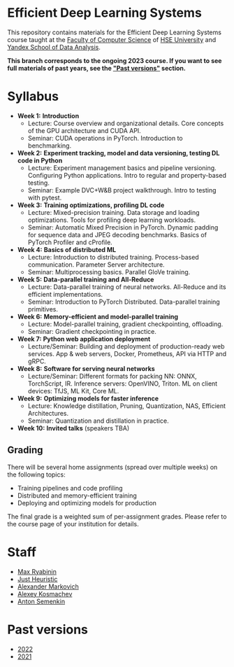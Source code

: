 # Efficient Deep Learning Systems
This repository contains materials for the Efficient Deep Learning Systems course taught at the [Faculty of Computer Science](https://cs.hse.ru/en/) of [HSE University](https://www.hse.ru/en/) and [Yandex School of Data Analysis](https://academy.yandex.com/dataschool/).

__This branch corresponds to the ongoing 2023 course. If you want to see full materials of past years, see the ["Past versions"](#past-versions) section.__

# Syllabus
- __Week 1:__ __Introduction__
  - Lecture: Course overview and organizational details. Core concepts of the GPU architecture and CUDA API.
  - Seminar: CUDA operations in PyTorch. Introduction to benchmarking.
- __Week 2:__ __Experiment tracking, model and data versioning, testing DL code in Python__
  - Lecture: Experiment management basics and pipeline versioning. Configuring Python applications. Intro to regular and property-based testing.
  - Seminar: Example DVC+W&B project walkthrough. Intro to testing with pytest.
- __Week 3:__ __Training optimizations, profiling DL code__
  - Lecture: Mixed-precision training. Data storage and loading optimizations. Tools for profiling deep learning workloads.
  - Seminar: Automatic Mixed Precision in PyTorch. Dynamic padding for sequence data and JPEG decoding benchmarks. Basics of PyTorch Profiler and cProfile.
- __Week 4:__ __Basics of distributed ML__
  - Lecture: Introduction to distributed training. Process-based communication. Parameter Server architecture.
  - Seminar: Multiprocessing basics. Parallel GloVe training.
- __Week 5:__ __Data-parallel training and All-Reduce__
  - Lecture: Data-parallel training of neural networks. All-Reduce and its efficient implementations.
  - Seminar: Introduction to PyTorch Distributed. Data-parallel training primitives.
- __Week 6:__ __Memory-efficient and model-parallel training__
  - Lecture: Model-parallel training, gradient checkpointing, offloading.
  - Seminar: Gradient checkpointing in practice.
- __Week 7:__ __Python web application deployment__
  - Lecture/Seminar: Building and deployment of production-ready web services. App & web servers, Docker, Prometheus, API via HTTP and gRPC.
- __Week 8:__ __Software for serving neural networks__
  - Lecture/Seminar: Different formats for packing NN: ONNX, TorchScript, IR. Inference servers: OpenVINO, Triton. ML on client devices: TfJS, ML Kit, Core ML.
- __Week 9:__ __Optimizing models for faster inference__
  - Lecture: Knowledge distillation, Pruning, Quantization, NAS, Efficient Architectures.
  - Seminar: Quantization and distillation in practice.
- __Week 10:__ __Invited talks__ (speakers TBA)

## Grading
There will be several home assignments (spread over multiple weeks) on the following topics:
- Training pipelines and code profiling
- Distributed and memory-efficient training
- Deploying and optimizing models for production

The final grade is a weighted sum of per-assignment grades.
Please refer to the course page of your institution for details.

# Staff
- [Max Ryabinin](https://github.com/mryab)
- [Just Heuristic](https://github.com/justheuristic)
- [Alexander Markovich](https://github.com/markovka17)
- [Alexey Kosmachev](https://github.com/ADKosm)
- [Anton Semenkin](https://github.com/topshik/)

# Past versions
- [2022](https://github.com/mryab/efficient-dl-systems/tree/2022)
- [2021](https://github.com/yandexdataschool/dlatscale_draft)

